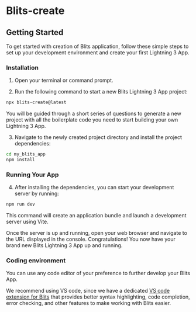 # Blits-create

## Getting Started

To get started with creation of Blits application, follow these simple steps to set up your development environment and create your first Lightning 3 App.

### Installation

1. Open your terminal or command prompt.

2. Run the following command to start a new Blits Lightning 3 App project:

```bash
npx blits-create@latest
```

 You will be guided through a short series of questions to generate a new project with all the boilerplate code you need to start building your own Lightning 3 App.

3. Navigate to the newly created project directory and install the project dependencies:

```bash
cd my_blits_app
npm install
```

### Running Your App

4. After installing the dependencies, you can start your development server by running:

```bash
npm run dev
```

This command will create an application bundle and launch a development server using Vite.

Once the server is up and running, open your web browser and navigate to the URL displayed in the console. Congratulations! You now have your brand new Blits Lightning 3 App up and running.

### Coding environment

You can use any code editor of your preference to further develop your Blits App.

We recommend using VS code, since we have a dedicated [VS code extension for Blits](https://marketplace.visualstudio.com/items?itemName=LightningJS.lightning-blits) that provides better syntax highlighting, code completion, error
checking, and other features to make working with Blits easier.
